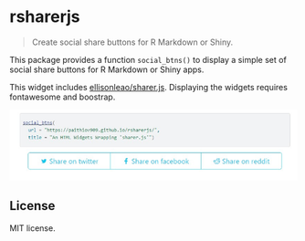 # rsharerjs

<!-- badges: start -->
<!-- badges: end -->

> Create social share buttons for R Markdown or Shiny.

This package provides a function `social_btns()` to display a simple set of social share buttons
for R Markdown or Shiny apps.

This widget includes [ellisonleao/sharer.js](https://github.com/ellisonleao/sharer.js).
Displaying the widgets requires fontawesome and boostrap.

![](man/figures/rsharer.jpg)

## License

MIT license.

